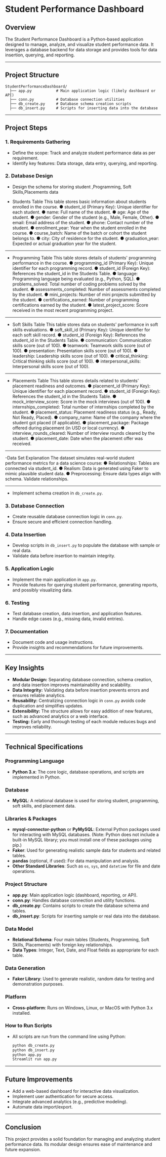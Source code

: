 # Student Performance Dashboard

## Overview

The Student Performance Dashboard is a Python-based application designed to manage, analyze, and visualize student performance data. It leverages a database backend for data storage and provides tools for data insertion, querying, and reporting.

---

## Project Structure

```
StudentPerformanceDashboard/
  ├── app.py           # Main application logic (likely dashboard or API)
  ├── conn.py          # Database connection utilities
  ├── db_create.py     # Database schema creation scripts
  ├── db_insert.py     # Scripts for inserting data into the database
```

---

## Project Steps

### 1. Requirements Gathering

- Define the scope: Track and analyze student performance data as per requirement.
- Identify key features: Data storage, data entry, querying, and reporting.

### 2. Database Design

- Design the schema for storing student ,Programming, Soft Skills,Placements data

- Students Table
	This table stores basic information about students enrolled in the course.
        ●	student_id (Primary Key): Unique identifier for each student.
        ●	name: Full name of the student.
        ●	age: Age of the student.
        ●	gender: Gender of the student (e.g., Male, Female, Other).
        ●	email: Email address of the student.
        ●	phone: Contact number of the student.
        ●	enrollment_year: Year when the student enrolled in the course.
        ●	course_batch: Name of the batch or cohort the student belongs to.
        ●	city: City of residence for the student.
        ●	graduation_year: Expected or actual graduation year for the student.
________________________________________
- Programming Table
        This table stores details of students' programming performance in the course.
        ●	programming_id (Primary Key): Unique identifier for each programming record.
        ●	student_id (Foreign Key): References the student_id in the Students Table.
        ●	language: Programming language being evaluated (e.g., Python, SQL).
        ●	problems_solved: Total number of coding problems solved by the student.
        ●	assessments_completed: Number of assessments completed by the student.
        ●	mini_projects: Number of mini projects submitted by the student.
        ●	certifications_earned: Number of programming certifications earned by the student.
        ●	latest_project_score: Score received in the most recent programming project.
________________________________________
- Soft Skills Table
        This table stores data on students' performance in soft skills evaluations.
        ●	soft_skill_id (Primary Key): Unique identifier for each soft skill record.
        ●	student_id (Foreign Key): References the student_id in the Students Table.
        ●	communication: Communication skills score (out of 100).
        ●	teamwork: Teamwork skills score (out of 100).
        ●	presentation: Presentation skills score (out of 100).
        ●	leadership: Leadership skills score (out of 100).
        ●	critical_thinking: Critical thinking skills score (out of 100).
        ●	interpersonal_skills: Interpersonal skills score (out of 100).
________________________________________
- Placements Table
        This table stores details related to students’ placement readiness and outcomes.
        ●	placement_id (Primary Key): Unique identifier for each placement record.
        ●	student_id (Foreign Key): References the student_id in the Students Table.
        ●	mock_interview_score: Score in the mock interviews (out of 100).
        ●	internships_completed: Total number of internships completed by the student.
        ●	placement_status: Placement readiness status (e.g., Ready, Not Ready, Placed).
        ●	company_name: Name of the company where the student got placed (if applicable).
        ●	placement_package: Package offered during placement (in USD or local currency).
        ●	interview_rounds_cleared: Number of interview rounds cleared by the student.
        ●	placement_date: Date when the placement offer was received.
 ________________________________________
-Data Set Explanation
        The dataset simulates real-world student performance metrics for a data science course:
        ●	Relationships: Tables are connected via student_id.
        ●	Realism: Data is generated using Faker to mimic plausible student data.
        ●	Preprocessing: Ensure data types align with schema. Validate relationships.
________________________________________
- Implement schema creation in `db_create.py`.


### 3. Database Connection

- Create reusable database connection logic in `conn.py`.
- Ensure secure and efficient connection handling.

### 4. Data Insertion

- Develop scripts in `db_insert.py` to populate the database with sample or real data.
- Validate data before insertion to maintain integrity.

### 5. Application Logic

- Implement the main application in `app.py`.
- Provide features for querying student performance, generating reports, and possibly visualizing data.

### 6. Testing

- Test database creation, data insertion, and application features.
- Handle edge cases (e.g., missing data, invalid entries).

### 7. Documentation

- Document code and usage instructions.
- Provide insights and recommendations for future improvements.

---

## Key Insights

- **Modular Design:** Separating database connection, schema creation, and data insertion improves maintainability and scalability.
- **Data Integrity:** Validating data before insertion prevents errors and ensures reliable analytics.
- **Reusability:** Centralizing connection logic in `conn.py` avoids code duplication and simplifies updates.
- **Extensibility:** The structure allows for easy addition of new features, such as advanced analytics or a web interface.
- **Testing:** Early and thorough testing of each module reduces bugs and improves reliability.

---

## Technical Specifications

### Programming Language
- **Python 3.x**: The core logic, database operations, and scripts are implemented in Python.

### Database
- **MySQL**: A relational database is used for storing student, programming, soft skills, and placement data.

### Libraries & Packages
- **mysql-connector-python** or **PyMySQL**: External Python packages used for interacting with MySQL databases. (Note: Python does not include a built-in MySQL library; you must install one of these packages using pip.)
- **Faker**: Used for generating realistic sample data for students and related tables.
- **pandas** (optional, if used): For data manipulation and analysis.
- **Other Standard Libraries**: Such as `os`, `sys`, and `datetime` for file and date operations.

### Project Structure
- **app.py**: Main application logic (dashboard, reporting, or API).
- **conn.py**: Handles database connection and utility functions.
- **db_create.py**: Contains scripts to create the database schema and tables.
- **db_insert.py**: Scripts for inserting sample or real data into the database.

### Data Model
- **Relational Schema**: Four main tables (Students, Programming, Soft Skills, Placements) with foreign key relationships.
- **Data Types**: Integer, Text, Date, and Float fields as appropriate for each table.

### Data Generation
- **Faker Library**: Used to generate realistic, random data for testing and demonstration purposes.

### Platform
- **Cross-platform**: Runs on Windows, Linux, or MacOS with Python 3.x installed.

### How to Run Scripts
- All scripts are run from the command line using Python:
  ```bash
  python db_create.py
  python db_insert.py
  python app.py
  Streamlit run app.py
  ```

---

## Future Improvements

- Add a web-based dashboard for interactive data visualization.
- Implement user authentication for secure access.
- Integrate advanced analytics (e.g., predictive modeling).
- Automate data import/export.

---

## Conclusion

This project provides a solid foundation for managing and analyzing student performance data. Its modular design ensures ease of maintenance and future expansion. 
